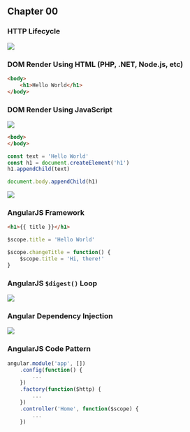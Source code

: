 ## Chapter 00

### HTTP Lifecycle

![](https://betterexplained.com/wp-content/uploads/compression/HTTP_request.png)

### DOM Render Using HTML (PHP, .NET, Node.js, etc)

```html
<body>
    <h1>Hello World</h1>
</body>
```

### DOM Render Using JavaScript

![](https://image.slidesharecdn.com/clientserverrendering-140707022702-phpapp01/95/client-vs-server-rendering-42-638.jpg?cb=1404959822)

```html
<body>
</body>
```

```js
const text = 'Hello World'
const h1 = document.createElement('h1')
h1.appendChild(text)

document.body.appendChild(h1)
```

![](https://cdn-images-1.medium.com/max/1600/1*m-FZj4M4_20rJs_nFhkdAg.png)

### AngularJS Framework

```html
<h1>{{ title }}</h1>
```

```js
$scope.title = 'Hello World'

$scope.changeTitle = function() {
    $scope.title = 'Hi, there!'
}
```

### AngularJS `$digest()` Loop

![](https://docs.angularjs.org/img/guide/concepts-startup.png)

### Angular Dependency Injection

![](http://i2.wp.com/www.geekhours.com/wp-content/uploads/2016/07/dependency-injection-angularjs.png)

### AngularJS Code Pattern

```js
angular.module('app', [])
    .config(function() {
        ...
    })
    .factory(function($http) {
        ...
    })
    .controller('Home', function($scope) {
        ...
    })
```
